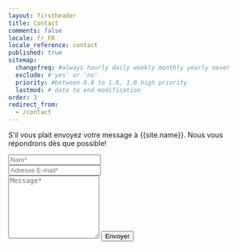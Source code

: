 ```yaml
---
layout: firstheader
title: Contact
comments: false
locale: fr_FR
locale_reference: contact
published: true
sitemap:
  changefreq: #always hourly daily weekly monthly yearly never
  exclude: #'yes' or 'no'
  priority: #between 0.0 to 1.0, 1.0 high priority
  lastmod: # date to end modification
order: 3
redirect_from:
  - /contact
---
```


<form action="https://formspree.io/{{site.email}}" method="POST">    
<p class="mb-4">S'il vous plait envoyez votre message à {{site.name}}. Nous vous répondrons dès que possible!</p>
<div class="form-group row">
<div class="col-md-6">
<input class="form-control" type="text" name="name" placeholder="Nom*" required>
</div>
<div class="col-md-6">
<input class="form-control" type="email" name="_replyto" placeholder="Adresse E-mail*" required>
</div>
</div>
<textarea rows="8" class="form-control mb-3" name="message" placeholder="Message*" required></textarea>    
<input class="btn btn-dark" type="submit" value="Envoyer">
</form>
